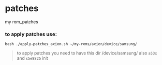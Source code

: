 # patches

my rom_patches

### to apply patches use:
```
bash ./apply-patches_axion.sh ~/my-roms/axion/device/samsung/
```
> to apply patches you need to have this dir /device/samsung/ also `a53x` and `s5e8825` init
